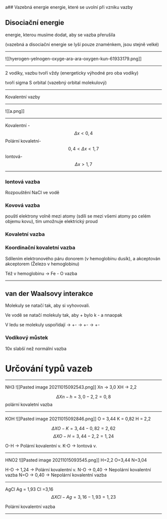 a## Vazebná energie
energie, které se uvolní při vzniku vazby

## Disociační energie
energie, kterou musíme dodat, aby se vazba přerušila

(vazebná a disociační energie se lyší pouze znaménkem, jsou stejně velké)

---

![[hyerogen-yelnogen-oxyge-ara-ara-oxygen-kun-61933179.png]]

---

2 vodíky, vazbu tvoří vždy (energeticky výhodné pro oba vodíky)

tvoří sigma S orbital (vazebný orbital molekulový)

---

Kovalentní vazby

---
![[a.png]]

---
Kovalentní - $$ Δx < 0,4$$
Polární kovaletní- $$ 0,4 < Δx < 1,7$$
Iontová- $$ Δx > 1,7 $$

---
### Iontová vazba
Rozpouštění NaCl ve vodě

### Kovová vazba
pouští elektrony volně mezi atomy (sdíli se mezi všemi atomy po celém objemu kovu), tím umožnuje elektrický proud

### Kovaletní vazba


### Koordinační kovaletní vazba
Sdílením elektronového páru donorem (v hemoglobinu dusík), a akceptován akceptorem (Železo v hemoglobinu)

Též v hemoglobinu -> Fe - O vazba

---
## van der Waalsovy interakce
Molekuly se natačí tak, aby si vyhovovali.

Ve vodě se natačí molekuly tak, aby + bylo k - a nnaopak

V ledu se molekuly uspořídají -> +- -> +- -> +-

### Vodíkový můstek

10x slabší než normální vazba

# Určování typů vazeb

---
NH3
![[Pasted image 20211015092543.png]]
Xn -> 3,0
XH -> 2,2

$$ \Delta Xn-h=3,0-2,2=0,8$$
polární kovaletní vazba

---
KOH
![[Pasted image 20211015092846.png]]
O = 3,44
K = 0,82
H = 2,2

$$ \Delta XO-K=3,44-0,82=2,62$$
$$ \Delta XO-H=3,44-2,2=1,24$$

O-H -> Polární kovalentní v.
K-O -> Iontová v.

---
HNO2
![[Pasted image 20211015093545.png]]
H=2,2
O=3,44
N=3,04


H-O -> 1,24 -> Polární kovalentní v.
N-O -> 0,40 -> Nepolární kovalentní vazba
N=O -> 0,40 -> Nepolární kovalentní vazba

---
AgCl
Ag = 1,93
Cl =3,16
$$ \Delta XCl-Ag=3,16-1,93=1,23$$

Polární kovalentní vazba

---
